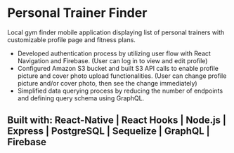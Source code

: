 # Personal Trainer Finder

Local gym finder mobile application displaying list of personal trainers with customizable profile page and fitness plans.

-   Developed authentication process by utilizing user flow with React Navigation and Firebase. (User can log in to view and edit profile)
-   Configured Amazon S3 bucket and built S3 API calls to enable profile picture and cover photo upload functionalities. (User can change profile picture and/or cover photo, then see the change immediately)
-   Simplified data querying process by reducing the number of endpoints and defining query schema using GraphQL.

## Built with: React-Native | React Hooks | Node.js | Express | PostgreSQL | Sequelize | GraphQL | Firebase
